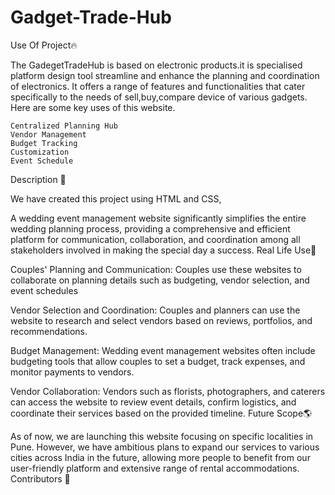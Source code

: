 
# Gadget-Trade-Hub
Use Of Project🔥

The GadegetTradeHub is based on electronic products.it is specialised platform design tool streamline and enhance the planning and coordination of electronics. It offers a range of features and functionalities that cater specifically to the needs of sell,buy,compare device of various gadgets. Here are some key uses of this website.

    Centralized Planning Hub
    Vendor Management
    Budget Tracking
    Customization
    Event Schedule

Description 📔

We have created this project using HTML and CSS,

A wedding event management website significantly simplifies the entire wedding planning process, providing a comprehensive and efficient platform for communication, collaboration, and coordination among all stakeholders involved in making the special day a success.
Real Life Use🤗

Couples' Planning and Communication: Couples use these websites to collaborate on planning details such as budgeting, vendor selection, and event schedules

Vendor Selection and Coordination: Couples and planners can use the website to research and select vendors based on reviews, portfolios, and recommendations.

Budget Management: Wedding event management websites often include budgeting tools that allow couples to set a budget, track expenses, and monitor payments to vendors.

Vendor Collaboration: Vendors such as florists, photographers, and caterers can access the website to review event details, confirm logistics, and coordinate their services based on the provided timeline.
Future Scope🌎

As of now, we are launching this website focusing on specific localities in Pune. However, we have ambitious plans to expand our services to various cities across India in the future, allowing more people to benefit from our user-friendly platform and extensive range of rental accommodations.
Contributors 🤝
